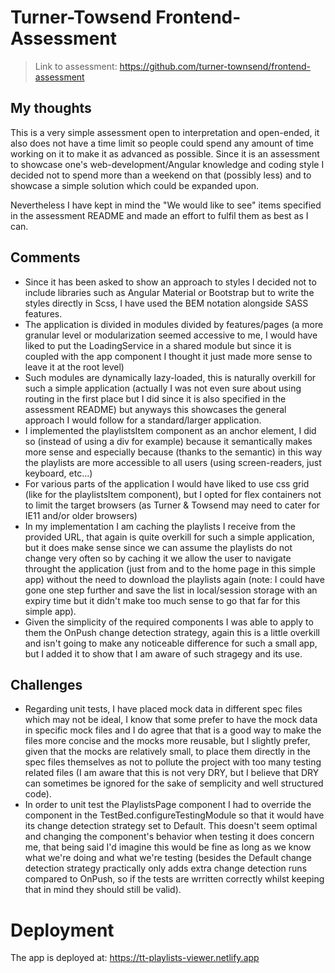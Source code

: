 # Turner-Towsend Frontend-Assessment

> Link to assessment: https://github.com/turner-townsend/frontend-assessment

## My thoughts

This is a very simple assessment open to interpretation and open-ended, it also does not have a time limit so people could spend any amount of time working on it to make it as advanced as possible. Since it is an assessment to showcase one's web-development/Angular knowledge and coding style I decided not to spend more than a weekend on that (possibly less) and to showcase a simple solution which could be expanded upon.

Nevertheless I have kept in mind the "We would like to see" items specified in the assessment README and made an effort to fulfil them as best as I can.

## Comments

- Since it has been asked to show an approach to styles I decided not to include libraries such as Angular Material or Bootstrap but to write the styles directly in Scss, I have used the BEM notation alongside SASS features.
- The application is divided in modules divided by features/pages (a more granular level or modularization seemed accessive to me, I would have liked to put the LoadingService in a shared module but since it is coupled with the app component I thought it just made more sense to leave it at the root level)
- Such modules are dynamically lazy-loaded, this is naturally overkill for such a simple application (actually I was not even sure about using routing in the first place but I did since it is also specified in the assessment README) but anyways this showcases the general approach I would follow for a standard/larger application.
- I implemented the playlistsItem component as an anchor element, I did so (instead of using a div for example) because it semantically makes more sense and especially because (thanks to the semantic) in this way the playlists are more accessible to all users (using screen-readers, just keyboard, etc...)
- For various parts of the application I would have liked to use css grid (like for the playlistsItem component), but I opted for flex containers not to limit the target browsers (as Turner & Towsend may need to cater for IE11 and/or older browsers)
- In my implementation I am caching the playlists I receive from the provided URL, that again is quite overkill for such a simple application, but it does make sense since we can assume the playlists do not change very often so by caching it we allow the user to navigate throught the application (just from and to the home page in this simple app) without the need to download the playlists again (note: I could have gone one step further and save the list in local/session storage with an expiry time but it didn't make too much sense to go that far for this simple app).
- Given the simplicity of the required components I was able to apply to them the OnPush change detection strategy, again this is a little overkill and isn't going to make any noticeable difference for such a small app, but I added it to show that I am aware of such stragegy and its use.

## Challenges

- Regarding unit tests, I have placed mock data in different spec files which may not be ideal, I know that some prefer to have the mock data in specific mock files and I do agree that that is a good way to make the files more concise and the mocks more reusable, but I slightly prefer, given that the mocks are relatively small, to place them directly in the spec files themselves as not to pollute the project with too many testing related files (I am aware that this is not very DRY, but I believe that DRY can sometimes be ignored for the sake of semplicity and well structured code).
- In order to unit test the PlaylistsPage component I had to override the component in the TestBed.configureTestingModule so that it would have its change detection strategy set to Default. This doesn't seem optimal and changing the component's behavior when testing it does concern me, that being said I'd imagine this would be fine as long as we know what we're doing and what we're testing (besides the Default change detection strategy practically only adds extra change detection runs compared to OnPush, so if the tests are wrritten correctly whilst keeping that in mind they should still be valid).

# Deployment

The app is deployed at: https://tt-playlists-viewer.netlify.app
